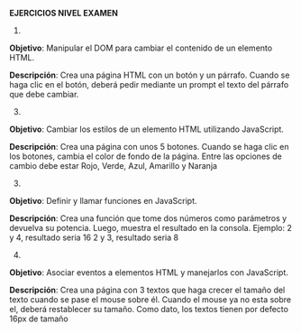 **EJERCICIOS NIVEL EXAMEN** 

1.
**Objetivo**: Manipular el DOM para cambiar el contenido de un elemento HTML.
  
**Descripción**: Crea una página HTML con un botón y un párrafo. Cuando se haga clic en el botón, deberá pedir mediante un prompt el texto del párrafo que debe cambiar.

3.

**Objetivo**: Cambiar los estilos de un elemento HTML utilizando JavaScript.

**Descripción**: Crea una página con unos 5 botones. Cuando se haga clic en los botones, cambia el color de fondo de la página. Entre las opciones de cambio debe estar Rojo, Verde, Azul, Amarillo y Naranja

3.

**Objetivo**: Definir y llamar funciones en JavaScript.

**Descripción**: Crea una función que tome dos números como parámetros y devuelva su potencia. Luego, muestra el resultado en la consola.
Ejemplo: 
2 y 4, resultado seria 16
2 y 3, resultado seria 8

4.

**Objetivo**: Asociar eventos a elementos HTML y manejarlos con JavaScript.

**Descripción**: Crea una página con 3 textos que haga crecer el tamaño del texto cuando se pase el mouse sobre él. Cuando el mouse ya no esta sobre el, deberá restablecer su tamaño. Como dato, los textos tienen por defecto 16px de tamaño
